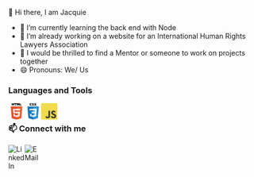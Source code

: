 👋 Hi there, I am Jacquie
</br>

- 🌱 I’m currently learning the back end with Node
- 🔭 I’m already working on a website for an International Human Rights Lawyers Association
- 👯 I would be thrilled to find a Mentor or someone to work on projects together
- 😄 Pronouns: We/ Us

### Languages and Tools

<img align="left" alt="HTML5" width="33px" src="https://raw.githubusercontent.com/github/explore/80688e429a7d4ef2fca1e82350fe8e3517d3494d/topics/html/html.png" />
<img align="left" alt="CSS3" width="33px" src="https://raw.githubusercontent.com/github/explore/80688e429a7d4ef2fca1e82350fe8e3517d3494d/topics/css/css.png" />
<img align="left" alt="JavaScript" width="33px" 
src="https://raw.githubusercontent.com/github/explore/80688e429a7d4ef2fca1e82350fe8e3517d3494d/topics/javascript/javascript.png" />

</br>

### 📫 Connect with me

[<img align="left" alt="LinkedIn" width="33px" src="https://cdn.jsdelivr.net/npm/simple-icons@v3/icons/linkedin.svg" />](https://www.linkedin.com/in/jacqueline-siebke/)
[<img align="left" alt="EMail" width="33px" src="https://emojipedia-us.s3.dualstack.us-west-1.amazonaws.com/thumbs/120/twitter/259/e-mail_1f4e7.png" />](mailto:jacqueline.siebke@outlook.com)
